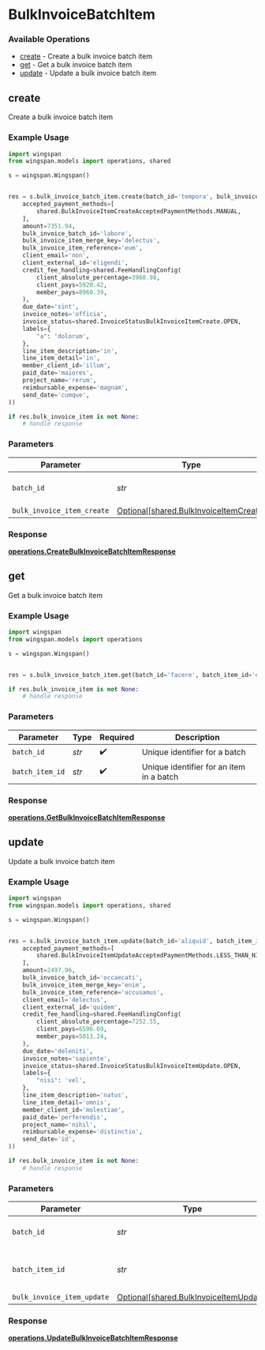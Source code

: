 # BulkInvoiceBatchItem

### Available Operations

* [create](#create) - Create a bulk invoice batch item
* [get](#get) - Get a bulk invoice batch item
* [update](#update) - Update a bulk invoice batch item

## create

Create a bulk invoice batch item

### Example Usage

```python
import wingspan
from wingspan.models import operations, shared

s = wingspan.Wingspan()


res = s.bulk_invoice_batch_item.create(batch_id='tempora', bulk_invoice_item_create=shared.BulkInvoiceItemCreate(
    accepted_payment_methods=[
        shared.BulkInvoiceItemCreateAcceptedPaymentMethods.MANUAL,
    ],
    amount=7351.94,
    bulk_invoice_batch_id='labore',
    bulk_invoice_item_merge_key='delectus',
    bulk_invoice_item_reference='eum',
    client_email='non',
    client_external_id='eligendi',
    credit_fee_handling=shared.FeeHandlingConfig(
        client_absolute_percentage=3960.98,
        client_pays=5920.42,
        member_pays=8960.39,
    ),
    due_date='sint',
    invoice_notes='officia',
    invoice_status=shared.InvoiceStatusBulkInvoiceItemCreate.OPEN,
    labels={
        "a": 'dolorum',
    },
    line_item_description='in',
    line_item_detail='in',
    member_client_id='illum',
    paid_date='maiores',
    project_name='rerum',
    reimbursable_expense='magnam',
    send_date='cumque',
))

if res.bulk_invoice_item is not None:
    # handle response
```

### Parameters

| Parameter                                                                              | Type                                                                                   | Required                                                                               | Description                                                                            |
| -------------------------------------------------------------------------------------- | -------------------------------------------------------------------------------------- | -------------------------------------------------------------------------------------- | -------------------------------------------------------------------------------------- |
| `batch_id`                                                                             | *str*                                                                                  | :heavy_check_mark:                                                                     | Unique identifier for a batch                                                          |
| `bulk_invoice_item_create`                                                             | [Optional[shared.BulkInvoiceItemCreate]](../../models/shared/bulkinvoiceitemcreate.md) | :heavy_minus_sign:                                                                     | N/A                                                                                    |


### Response

**[operations.CreateBulkInvoiceBatchItemResponse](../../models/operations/createbulkinvoicebatchitemresponse.md)**


## get

Get a bulk invoice batch item

### Example Usage

```python
import wingspan
from wingspan.models import operations

s = wingspan.Wingspan()


res = s.bulk_invoice_batch_item.get(batch_id='facere', batch_item_id='ea')

if res.bulk_invoice_item is not None:
    # handle response
```

### Parameters

| Parameter                                | Type                                     | Required                                 | Description                              |
| ---------------------------------------- | ---------------------------------------- | ---------------------------------------- | ---------------------------------------- |
| `batch_id`                               | *str*                                    | :heavy_check_mark:                       | Unique identifier for a batch            |
| `batch_item_id`                          | *str*                                    | :heavy_check_mark:                       | Unique identifier for an item in a batch |


### Response

**[operations.GetBulkInvoiceBatchItemResponse](../../models/operations/getbulkinvoicebatchitemresponse.md)**


## update

Update a bulk invoice batch item

### Example Usage

```python
import wingspan
from wingspan.models import operations, shared

s = wingspan.Wingspan()


res = s.bulk_invoice_batch_item.update(batch_id='aliquid', batch_item_id='laborum', bulk_invoice_item_update=shared.BulkInvoiceItemUpdate(
    accepted_payment_methods=[
        shared.BulkInvoiceItemUpdateAcceptedPaymentMethods.LESS_THAN_NIL_GREATER_THAN_,
    ],
    amount=2497.96,
    bulk_invoice_batch_id='occaecati',
    bulk_invoice_item_merge_key='enim',
    bulk_invoice_item_reference='accusamus',
    client_email='delectus',
    client_external_id='quidem',
    credit_fee_handling=shared.FeeHandlingConfig(
        client_absolute_percentage=7252.55,
        client_pays=6596.69,
        member_pays=5013.24,
    ),
    due_date='deleniti',
    invoice_notes='sapiente',
    invoice_status=shared.InvoiceStatusBulkInvoiceItemUpdate.OPEN,
    labels={
        "nisi": 'vel',
    },
    line_item_description='natus',
    line_item_detail='omnis',
    member_client_id='molestiae',
    paid_date='perferendis',
    project_name='nihil',
    reimbursable_expense='distinctio',
    send_date='id',
))

if res.bulk_invoice_item is not None:
    # handle response
```

### Parameters

| Parameter                                                                              | Type                                                                                   | Required                                                                               | Description                                                                            |
| -------------------------------------------------------------------------------------- | -------------------------------------------------------------------------------------- | -------------------------------------------------------------------------------------- | -------------------------------------------------------------------------------------- |
| `batch_id`                                                                             | *str*                                                                                  | :heavy_check_mark:                                                                     | Unique identifier for a batch                                                          |
| `batch_item_id`                                                                        | *str*                                                                                  | :heavy_check_mark:                                                                     | Unique identifier for an item in a batch                                               |
| `bulk_invoice_item_update`                                                             | [Optional[shared.BulkInvoiceItemUpdate]](../../models/shared/bulkinvoiceitemupdate.md) | :heavy_minus_sign:                                                                     | N/A                                                                                    |


### Response

**[operations.UpdateBulkInvoiceBatchItemResponse](../../models/operations/updatebulkinvoicebatchitemresponse.md)**


